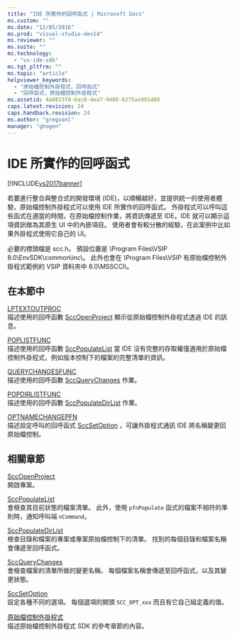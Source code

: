 ```yaml
---
title: "IDE 所實作的回呼函式 | Microsoft Docs"
ms.custom: ""
ms.date: "12/05/2016"
ms.prod: "visual-studio-dev14"
ms.reviewer: ""
ms.suite: ""
ms.technology: 
  - "vs-ide-sdk"
ms.tgt_pltfrm: ""
ms.topic: "article"
helpviewer_keywords: 
  - "原始檔控制外掛程式，回呼函式"
  - "回呼函式，原始檔控制外掛程式"
ms.assetid: 4a8833f0-6ac0-4ea7-9400-8275aa991468
caps.latest.revision: 24
caps.handback.revision: 24
ms.author: "gregvanl"
manager: "ghogen"
---
```

# IDE 所實作的回呼函式
[!INCLUDE[vs2017banner](../code-quality/includes/vs2017banner.md)]

若要進行整合與整合式的開發環境 \(IDE\)，以順暢越好，並提供統一的使用者體驗，原始檔控制外掛程式可以使用 IDE 所實作的回呼函式。 外掛程式可以呼叫這些函式在適當的時間，在原始檔控制作業，將資訊傳遞至 IDE。IDE 就可以顯示這項資訊做為其原生 UI 中的內嵌項目。 使用者會有較分散的經驗，在此案例中比如果外掛程式使用它自己的 UI。  
  
 必要的標頭檔是 scc.h。 預設位置是 \\Program Files\\VSIP 8.0\\EnvSDK\\common\\inc\\。 此外也會在 \\Program Files\\VSIP 有原始檔控制外掛程式範例的 VSIP 資料夾中 8.0\\MSSCCI\\。  
  
## 在本節中  
 [LPTEXTOUTPROC](../extensibility/lptextoutproc.md)  
 描述使用的回呼函數 [SccOpenProject](../extensibility/sccopenproject-function.md) 顯示從原始檔控制外掛程式透過 IDE 的訊息。  
  
 [POPLISTFUNC](../extensibility/poplistfunc.md)  
 描述使用的回呼函數 [SccPopulateList](../extensibility/sccpopulatelist-function.md) 當 IDE 沒有完整的存取權僅適用於原始檔控制外掛程式，例如版本控制下的檔案的完整清單的資訊。  
  
 [QUERYCHANGESFUNC](../extensibility/querychangesfunc.md)  
 描述使用的回呼函數 [SccQueryChanges](../extensibility/sccquerychanges-function.md) 作業。  
  
 [POPDIRLISTFUNC](../extensibility/popdirlistfunc.md)  
 描述使用的回呼函數 [SccPopulateDirList](../extensibility/sccpopulatedirlist-function.md) 作業。  
  
 [OPTNAMECHANGEPFN](../extensibility/optnamechangepfn.md)  
 描述設定呼叫的回呼函式 [SccSetOption](../extensibility/sccsetoption-function.md) ，可讓外掛程式通訊 IDE 將名稱變更回原始檔控制。  
  
## 相關章節  
 [SccOpenProject](../extensibility/sccopenproject-function.md)  
 開啟專案。  
  
 [SccPopulateList](../extensibility/sccpopulatelist-function.md)  
 會檢查其目前狀態的檔案清單。 此外，使用 `pfnPopulate` 函式的檔案不相符的準則時，通知呼叫端 `nCommand`。  
  
 [SccPopulateDirList](../extensibility/sccpopulatedirlist-function.md)  
 檢查目錄和檔案的專案或專案原始檔控制下的清單。 找到的每個目錄和檔案名稱會傳遞至回呼函式。  
  
 [SccQueryChanges](../extensibility/sccquerychanges-function.md)  
 會檢查檔案的清單所做的變更名稱。 每個檔案名稱會傳遞至回呼函式，以及其變更狀態。  
  
 [SccSetOption](../extensibility/sccsetoption-function.md)  
 設定各種不同的選項。 每個選項的開頭 `SCC_OPT_xxx` 而且有它自己組定義的值。  
  
 [原始檔控制外掛程式](../extensibility/source-control-plug-ins.md)  
 描述原始檔控制外掛程式 SDK 的參考章節的內容。